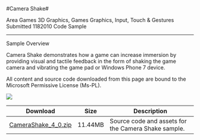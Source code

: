 #Camera Shake#

Area
Games 3D Graphics, Games Graphics, Input, Touch & Gestures
Submitted
1182010
Code Sample

---

Sample Overview

Camera Shake demonstrates how a game can increase immersion by providing visual and tactile feedback in the form of shaking the game camera and vibrating the game pad or Windows Phone 7 device.


All content and source code downloaded from this page are bound to the Microsoft Permissive License (Ms-PL).

![](https://github.com/DDReaper/XNAGameStudio/blob/master/Images/camera_shake.png)


 
Download | Size | Description
---|---|---|
[CameraShake_4_0.zip](https://github.com/DDReaper/XNAGameStudio/blob/master/Samples/CameraShake_4_0.zip?raw=true) | 11.44MB | Source code and assets for the Camera Shake sample.